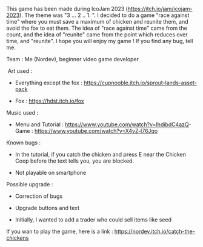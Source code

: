 This game has been made during IcoJam 2023 (https://itch.io/jam/icojam-2023). The theme was "3 ... 2 .. 1. ". I decided to do a game "race against time" where you must save a maximum of chicken and reunite them, and avoid the fox to eat them. The idea of "race against time" came from the count, and the idea of "reunite" came from the point which reduces over time, and "reunite". I hope you will enjoy my game ! If you find any bug, tell me.

Team : Me (Nordev), beginner video game developer

​
Art used : 

- Everything except the fox : https://cupnooble.itch.io/sprout-lands-asset-pack

- Fox : https://hdst.itch.io/fox

Music used : 

- Menu and Tutorial : https://www.youtube.com/watch?v=IhdibdC4azQ
​- Game : https://www.youtube.com/watch?v=X4vZ-l76Jqo​​

Known bugs :

- In the tutorial, if you catch the chicken and press E near the Chicken Coop before the text tells you, you are blocked.

- Not playable on smartphone 

Possible upgrade :

- Correction of bugs

- Upgrade buttons and text

- Initially, I wanted to add a trader who could sell items like seed


If you wan to play the game, here is a link : https://nordev.itch.io/catch-the-chickens
